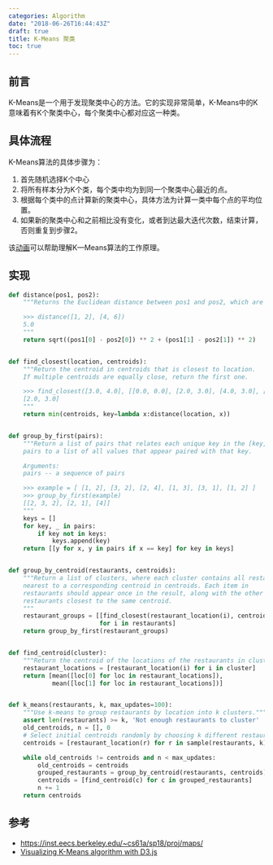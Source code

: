 ```yaml
---
categories: Algorithm
date: "2018-06-26T16:44:43Z"
draft: true
title: K-Means 聚类
toc: true
---
```


## 前言

K-Means是一个用于发现聚类中心的方法。它的实现非常简单，K-Means中的K意味着有K个聚类中心，每个聚类中心都对应这一种类。

## 具体流程

K-Means算法的具体步骤为：

1. 首先随机选择K个中心
2. 将所有样本分为K个类，每个类中均为到同一个聚类中心最近的点。
3. 根据每个类中的点计算新的聚类中心，具体方法为计算一类中每个点的平均位置。
4. 如果新的聚类中心和之前相比没有变化，或者到达最大迭代次数，结束计算，否则重复到步骤2。

该[动画](http://tech.nitoyon.com/en/blog/2013/11/07/k-means/)可以帮助理解K—Means算法的工作原理。

## 实现

```python
def distance(pos1, pos2):
    """Returns the Euclidean distance between pos1 and pos2, which are pairs.

    >>> distance([1, 2], [4, 6])
    5.0
    """
    return sqrt((pos1[0] - pos2[0]) ** 2 + (pos1[1] - pos2[1]) ** 2)


def find_closest(location, centroids):
    """Return the centroid in centroids that is closest to location.
    If multiple centroids are equally close, return the first one.

    >>> find_closest([3.0, 4.0], [[0.0, 0.0], [2.0, 3.0], [4.0, 3.0], [5.0, 5.0]])
    [2.0, 3.0]
    """
    return min(centroids, key=lambda x:distance(location, x))


def group_by_first(pairs):
    """Return a list of pairs that relates each unique key in the [key, value]
    pairs to a list of all values that appear paired with that key.

    Arguments:
    pairs -- a sequence of pairs

    >>> example = [ [1, 2], [3, 2], [2, 4], [1, 3], [3, 1], [1, 2] ]
    >>> group_by_first(example)
    [[2, 3, 2], [2, 1], [4]]
    """
    keys = []
    for key, _ in pairs:
        if key not in keys:
            keys.append(key)
    return [[y for x, y in pairs if x == key] for key in keys]


def group_by_centroid(restaurants, centroids):
    """Return a list of clusters, where each cluster contains all restaurants
    nearest to a corresponding centroid in centroids. Each item in
    restaurants should appear once in the result, along with the other
    restaurants closest to the same centroid.
    """
    restaurant_groups = [[find_closest(restaurant_location(i), centroids), i]
                         for i in restaurants]
    return group_by_first(restaurant_groups)


def find_centroid(cluster):
    """Return the centroid of the locations of the restaurants in cluster."""
    restaurant_locations = [restaurant_location(i) for i in cluster]
    return [mean([loc[0] for loc in restaurant_locations]),
            mean([loc[1] for loc in restaurant_locations])]


def k_means(restaurants, k, max_updates=100):
    """Use k-means to group restaurants by location into k clusters."""
    assert len(restaurants) >= k, 'Not enough restaurants to cluster'
    old_centroids, n = [], 0
    # Select initial centroids randomly by choosing k different restaurants
    centroids = [restaurant_location(r) for r in sample(restaurants, k)]

    while old_centroids != centroids and n < max_updates:
        old_centroids = centroids
        grouped_restaurants = group_by_centroid(restaurants, centroids)
        centroids = [find_centroid(c) for c in grouped_restaurants]
        n += 1
    return centroids
```


## 参考
* <https://inst.eecs.berkeley.edu/~cs61a/sp18/proj/maps/>
* [Visualizing K-Means algorithm with D3.js](http://tech.nitoyon.com/en/blog/2013/11/07/k-means/)
